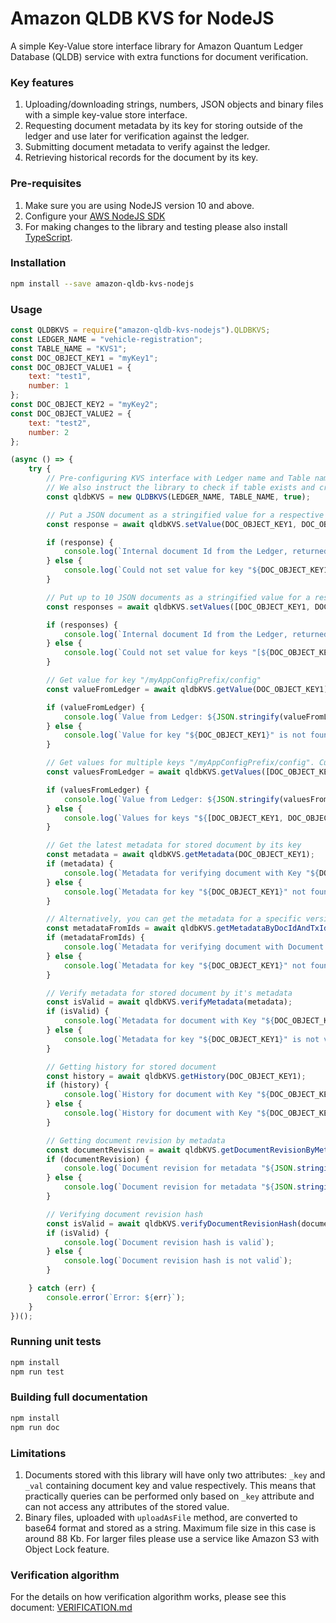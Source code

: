 # Amazon QLDB KVS for NodeJS

A simple Key-Value store interface library for Amazon Quantum Ledger Database (QLDB) service with extra functions for document verification. 

### Key features
1. Uploading/downloading strings, numbers, JSON objects and binary files with a simple key-value store interface.
2. Requesting document metadata by its key for storing outside of the ledger and use later for verification against the ledger.
3. Submitting document metadata to verify against the ledger.
4. Retrieving historical records for the document by its key.

### Pre-requisites

1. Make sure you are using NodeJS version 10 and above.
2. Configure your [AWS NodeJS SDK](https://docs.aws.amazon.com/sdk-for-javascript/v2/developer-guide/configuring-the-jssdk.html)
3. For making changes to the library and testing please also install [TypeScript](https://www.typescriptlang.org/index.html#download-links).

### Installation

```bash
npm install --save amazon-qldb-kvs-nodejs
```

### Usage

``` Javascript
const QLDBKVS = require("amazon-qldb-kvs-nodejs").QLDBKVS;
const LEDGER_NAME = "vehicle-registration";
const TABLE_NAME = "KVS1";
const DOC_OBJECT_KEY1 = "myKey1";
const DOC_OBJECT_VALUE1 = {
    text: "test1",
    number: 1
};
const DOC_OBJECT_KEY2 = "myKey2";
const DOC_OBJECT_VALUE2 = {
    text: "test2",
    number: 2
};

(async () => {
    try {
        // Pre-configuring KVS interface with Ledger name and Table name that we will use for our Key-value storage
        // We also instruct the library to check if table exists and create a new one if it doesn't 
        const qldbKVS = new QLDBKVS(LEDGER_NAME, TABLE_NAME, true);

        // Put a JSON document as a stringified value for a respective key
        const response = await qldbKVS.setValue(DOC_OBJECT_KEY1, DOC_OBJECT_VALUE1);

        if (response) {
            console.log(`Internal document Id from the Ledger, returned by setValue: ${JSON.stringify(response)}`);
        } else {
            console.log(`Could not set value for key "${DOC_OBJECT_KEY1}"`);
        }

        // Put up to 10 JSON documents as a stringified value for a respective key
        const responses = await qldbKVS.setValues([DOC_OBJECT_KEY1, DOC_OBJECT_KEY2], [DOC_OBJECT_VALUE1, DOC_OBJECT_VALUE2]);

        if (responses) {
            console.log(`Internal document Id from the Ledger, returned by setValues: ${JSON.stringify(responses)}`);
        } else {
            console.log(`Could not set value for keys "[${DOC_OBJECT_KEY1}, ${DOC_OBJECT_KEY2}]"`);
        }

        // Get value for key "/myAppConfigPrefix/config"
        const valueFromLedger = await qldbKVS.getValue(DOC_OBJECT_KEY1);

        if (valueFromLedger) {
            console.log(`Value from Ledger: ${JSON.stringify(valueFromLedger)}`);
        } else {
            console.log(`Value for key "${DOC_OBJECT_KEY1}" is not found.`);
        }

        // Get values for multiple keys "/myAppConfigPrefix/config". Current limit is up to 32 keys at a time to avoid hitting QLDB limits.
        const valuesFromLedger = await qldbKVS.getValues([DOC_OBJECT_KEY1, DOC_OBJECT_KEY2]);

        if (valuesFromLedger) {
            console.log(`Value from Ledger: ${JSON.stringify(valuesFromLedger)}`);
        } else {
            console.log(`Values for keys "${[DOC_OBJECT_KEY1, DOC_OBJECT_KEY2]}" is not found.`);
        }

        // Get the latest metadata for stored document by its key
        const metadata = await qldbKVS.getMetadata(DOC_OBJECT_KEY1);
        if (metadata) {
            console.log(`Metadata for verifying document with Key "${DOC_OBJECT_KEY1}": ${JSON.stringify(metadata)}`);
        } else {
            console.log(`Metadata for key "${DOC_OBJECT_KEY1}" not found.`);
        }

        // Alternatively, you can get the metadata for a specific version of the document by document Id and Transaction Id that // you get from the response object when creating or updating it:
        const metadataFromIds = await qldbKVS.getMetadataByDocIdAndTxId(response[0].documentId, response[0].txId);
        if (metadataFromIds) {
            console.log(`Metadata for verifying document with Document ID "${response.documentId}" and transaction Id ${response.txId} : ${JSON.stringify(metadataFromIds)}`);
        } else {
            console.log(`Metadata for key "${DOC_OBJECT_KEY1}" not found.`);
        }

        // Verify metadata for stored document by it's metadata
        const isValid = await qldbKVS.verifyMetadata(metadata);
        if (isValid) {
            console.log(`Metadata for document with Key "${DOC_OBJECT_KEY1}" is valid.`);
        } else {
            console.log(`Metadata for key "${DOC_OBJECT_KEY1}" is not valid.`);
        }

        // Getting history for stored document
        const history = await qldbKVS.getHistory(DOC_OBJECT_KEY1);
        if (history) {
            console.log(`History for document with Key "${DOC_OBJECT_KEY1}": ${JSON.stringify(history)}`);
        } else {
            console.log(`History for document with Key "${DOC_OBJECT_KEY1}" is not found.`);
        }

        // Getting document revision by metadata
        const documentRevision = await qldbKVS.getDocumentRevisionByMetadata(metadata);
        if (documentRevision) {
            console.log(`Document revision for metadata "${JSON.stringify(metadata)}": ${JSON.stringify(documentRevision)}`);
        } else {
            console.log(`Document revision for metadata "${JSON.stringify(metadata)} is not found.`);
        }

        // Verifying document revision hash
        const isValid = await qldbKVS.verifyDocumentRevisionHash(documentRevision);
        if (isValid) {
            console.log(`Document revision hash is valid`);
        } else {
            console.log(`Document revision hash is not valid`);
        }

    } catch (err) {
        console.error(`Error: ${err}`);
    }
})();
```

### Running unit tests
```bash
npm install
npm run test
```

### Building full documentation

```bash
npm install
npm run doc
```

### Limitations

1. Documents stored with this library will have only two attributes: `_key` and `_val` containing document key and value respectively. This means that practically queries can be performed only based on `_key` attribute and can not access any attributes of the stored value.
2. Binary files, uploaded with `uploadAsFile` method, are converted to base64 format and stored as a string. Maximum file size in this case is around 88 Kb. For larger files please use a service like Amazon S3 with Object Lock feature.

### Verification algorithm
For the details on how verification algorithm works, please see this document: [VERIFICATION.md](./docs/VERIFICATION.md)
